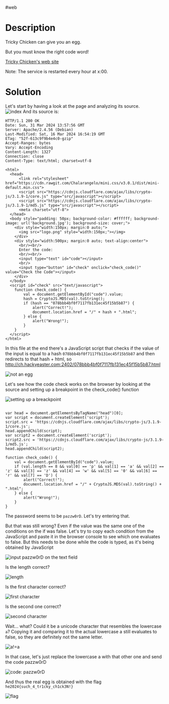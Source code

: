 #web 
# Description
Tricky Chicken can give you an egg.

But you must know the right code word!

[Tricky Chicken's web site](http://ch.hackyeaster.com:2402)

Note: The service is restarted every hour at x:00.

# Solution
Let's start by having a look at the page and analyzing its source.\
![index](../Screenshots/Pasted%20image%2020240331155843.png)
And its source is:
```
HTTP/1.1 200 OK
Date: Sun, 31 Mar 2024 13:57:56 GMT
Server: Apache/2.4.56 (Debian)
Last-Modified: Sat, 16 Mar 2024 16:54:19 GMT
ETag: "52f-613c9f9b4e4c0-gzip"
Accept-Ranges: bytes
Vary: Accept-Encoding
Content-Length: 1327
Connection: close
Content-Type: text/html; charset=utf-8

<html>
  <head>
      <link rel="stylesheet" href="https://cdn.rawgit.com/Chalarangelo/mini.css/v3.0.1/dist/mini-default.min.css">
      <script src="https://cdnjs.cloudflare.com/ajax/libs/crypto-js/3.1.9-1/core.js" type="src/javascript"></script>
      <script src="https://cdnjs.cloudflare.com/ajax/libs/crypto-js/3.1.9-1/md5.js" type="src/javascript"></script>
      <meta charset="utf-8">
  </head>
  <body style="padding: 50px; background-color: #ffffff; background-image: url('background.jpg'); background-size: cover;">
    <div style="width:150px; margin:0 auto;">
      <img src="logo.png" style="width:150px;"></img>
    </div>
    <div style="width:500px; margin:0 auto; text-align:center">
      <br/><br/>
      Enter the code:
      <br/><br/>
      <input type="text" id="code"></input>
      <br/>
      <input type="button" id="check" onclick="check_code()" value="Check the Code"></input>
    </div>
  </body>
  <script id="check" src="text/javascript">
    function check_code() {
        val = document.getElementById("code").value;
        hash = CryptoJS.MD5(val).toString();
        if (hash == "078bbb4bf0f7117fb131ec45f15b5b87") {
            alert("Correct!");
            document.location.href = "/" + hash + ".html";
        } else {
            alert("Wrong!");
        }
    }
  </script>
</html>
```

In this file at the end there's a JavaScript script that checks if the value of the input is equal to a hash `078bbb4bf0f7117fb131ec45f15b5b87` and then redirects to that hash + html, so http://ch.hackyeaster.com:2402/078bbb4bf0f7117fb131ec45f15b5b87.html

![not an egg](../Screenshots/Pasted%20image%2020240331164935.png)

Let's see how the code check works on the browser by looking at the source and setting up a breakpoint in the check_code() function


![setting up a breackpoint](../Screenshots/Pasted%20image%2020240412185947.png)

```

var head = document.getElementsByTagName("head")[0];
var script = document.createElement('script');
script.src = 'https://cdnjs.cloudflare.com/ajax/libs/crypto-js/3.1.9-1/core.js';
head.appendChild(script);
var script2 = document.createElement('script');
script2.src = 'https://cdnjs.cloudflare.com/ajax/libs/crypto-js/3.1.9-1/md5.js';
head.appendChild(script2);

function check_code() {
    val = document.getElementById("code").value;
    if (val.length == 8 && val[0] == 'p' && val[1] == 'а' && val[2] == 'z' && val[3] == 'z' && val[4] == 'w' && val[5] == '0' && val[6] == 'r' && val[7] == 'D') {
        alert("Correct!");
        document.location.href = "/" + CryptoJS.MD5(val).toString() + ".html";
    } else {
        alert("Wrong!");
    }
}
```
The password seems to be `pazzw0rD`. Let's try entering that.

But that was still wrong? Even if the value was the same one of the conditions on the if was false. Let's try to copy each condition from the JavaScript and paste it in the browser console to see which one evaluates to false. But this needs to be done while the code is typed, as it's being obtained by JavaScript

![input pazzw0rD on the text field](../Screenshots/Pasted%20image%2020240412190714.png)

Is the length correct?

![length](../Screenshots/Pasted%20image%2020240412190607.png)

Is the first character correct?

![first character](../Screenshots/Pasted%20image%2020240412190504.png)

Is the second one correct?

![second character](../Screenshots/Pasted%20image%2020240412190847.png)

Wait... what? Could it be a unicode character that resembles the lowercase `a`? Copying it and comparing it to the actual lowercase a still evaluates to false, so they are definitely not the same letter.

![a!=а](../Screenshots/Pasted%20image%2020240412191035.png)

In that case, let's just replace the lowercase a with that other one and send the code pаzzw0rD

![code: pаzzw0rD](../Screenshots/Pasted%20image%2020240412191220.png)

And thus the real egg is obtained with the flag `he2024{such_4_tr1cky_ch1ck3N!}`

![flag](../Screenshots/Pasted%20image%2020240412191411.png)

